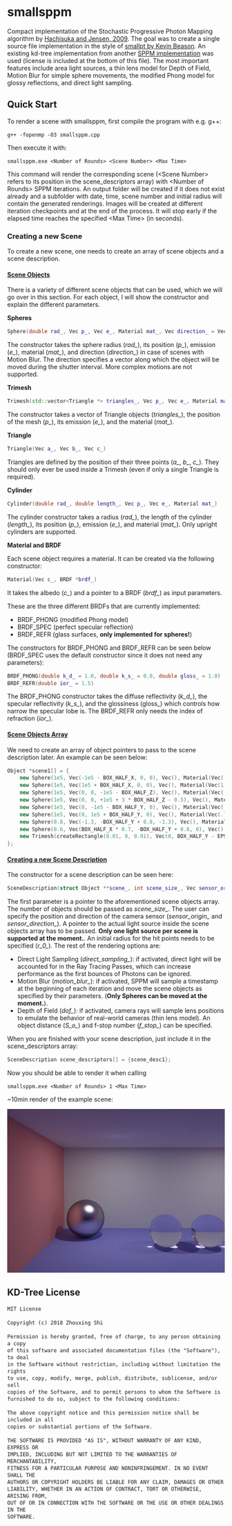 # smallsppm

Compact implementation of the Stochastic Progressive Photon Mapping algorithm by [Hachisuka and Jensen, 2009](https://doi.org/10.1145/1618452.1618487). The goal was to create a single source file implementation in the style of [smallpt by Kevin Beason](https://www.kevinbeason.com/smallpt/). An existing kd-tree implementation from another [SPPM implementation](https://github.com/shizhouxing/SPPM) was used (license is included at the bottom of this file). The most important features include area light sources, a thin lens model for Depth of Field, Motion Blur for simple sphere movements, the modified Phong model for glossy reflections, and direct light sampling.

## Quick Start
To render a scene with smallsppm, first compile the program with e.g. g++:

```terminal
g++ -fopenmp -O3 smallsppm.cpp
```

Then execute it with:

```terminal
smallsppm.exe <Number of Rounds> <Scene Number> <Max Time>
```

This command will render the corresponding scene (\<Scene Number\> refers to its position in the scene_descriptors array) with \<Number of Rounds\> SPPM iterations. An output folder will be created if it does not exist already and a subfolder with date, time, scene number and initial radius will contain the generated renderings. Images will be created at different iteration checkpoints and at the end of the process. It will stop early if the elapsed time reaches the specified \<Max Time\> (in seconds).

### Creating a new Scene

To create a new scene, one needs to create an array of scene objects and a scene description.

#### <ins>Scene Objects</ins>

There is a variety of different scene objects that can be used, which we will go over in this section. For each object, I will show the constructor and explain the different parameters.

**Spheres**

```C++
Sphere(double rad_, Vec p_, Vec e_, Material mat_, Vec direction_ = Vec())
```

The constructor takes the sphere radius (*rad_*), its position (*p_*), emission (*e_*), material (*mat_*), and direction (*direction_*) in case of scenes with Motion Blur. The direction specifies a vector along which the object will be moved during the shutter interval. More complex motions are not supported.

**Trimesh**

```C++
Trimesh(std::vector<Triangle *> triangles_, Vec p_, Vec e_, Material mat_)
```

The constructor takes a vector of Triangle objects (*triangles_*), the position of the mesh (*p_*), its emission (*e_*), and the material (*mat_*).

**Triangle**

```C++
Triangle(Vec a_, Vec b_, Vec c_)
```

Triangles are defined by the position of their three points (*a_*, *b_*, *c_*). They should only ever be used inside a Trimesh (even if only a single Triangle is required).

**Cylinder**

```C++
Cylinder(double rad_, double length_, Vec p_, Vec e_, Material mat_)
```

The cylinder constructor takes a radius (*rad_*), the length of the cylinder (*length_*), its position (*p_*), emission (*e_*), and material (*mat_*). Only upright cylinders are supported.

**Material and BRDF**

Each scene object requires a material. It can be created via the following constructor: 

```C++
Material(Vec c_, BRDF *brdf_)
```

It takes the albedo (*c_*) and a pointer to a BRDF (*brdf_*) as input parameters.

These are the three different BRDFs that are currently implemented:

- BRDF_PHONG (modified Phong model)
- BRDF_SPEC (perfect specular reflection)
- BRDF_REFR (glass surfaces, **only implemented for spheres!**)

The constructors for BRDF_PHONG and BRDF_REFR can be seen below (BRDF_SPEC uses the default constructor since it does not need any parameters):

```C++
BRDF_PHONG(double k_d_ = 1.0, double k_s_ = 0.0, double gloss_ = 1.0)
BRDF_REFR(double ior_ = 1.5)
```

The BRDF_PHONG constructor takes the diffuse reflectivity (*k_d_*), the specular reflectivity (*k_s_*), and the glossiness (gloss_) which controls how narrow the specular lobe is. The BRDF_REFR only needs the index of refraction (*ior_*).

#### <ins>Scene Objects Array</ins>

We need to create an array of object pointers to pass to the scene description later. An example can be seen below:

```C++
Object *scene1[] = {
	new Sphere(1e5, Vec(-1e5 - BOX_HALF_X, 0, 0), Vec(), Material(Vec(.75, .25, .25), new BRDF_PHONG())),
	new Sphere(1e5, Vec(1e5 + BOX_HALF_X, 0, 0), Vec(), Material(Vec(1, 1, 1) * .999, new BRDF_SPEC())),
	new Sphere(1e5, Vec(0, 0, -1e5 - BOX_HALF_Z), Vec(), Material(Vec(.75, .75, .75), new BRDF_PHONG())),
	new Sphere(1e5, Vec(0, 0, +1e5 + 3 * BOX_HALF_Z - 0.5), Vec(), Material(Vec(), new BRDF_PHONG())),
	new Sphere(1e5, Vec(0, -1e5 - BOX_HALF_Y, 0), Vec(), Material(Vec(.25, .25, .75), new BRDF_PHONG())),
	new Sphere(1e5, Vec(0, 1e5 + BOX_HALF_Y, 0), Vec(), Material(Vec(.75, .75, .75), new BRDF_PHONG())),
	new Sphere(0.8, Vec(-1.3, -BOX_HALF_Y + 0.8, -1.3), Vec(), Material(Vec(1, 1, 1) * .999, new BRDF_PHONG(0.0, 1.0, 25))),
	new Sphere(0.6, Vec(BOX_HALF_X * 0.7, -BOX_HALF_Y + 0.6, 0), Vec(), Material(Vec(1, 1, 1) * .999, new BRDF_REFR())),
	new Trimesh(createRectangle(0.01, 0, 0.01), Vec(0, BOX_HALF_Y - EPS, 0), Vec(1, 1, 1) * 200000, Material(Vec(), new BRDF_PHONG()))
};
```

#### <ins>Creating a new Scene Description</ins>

 The constructor for a scene description can be seen here:

 ```C++
 SceneDescription(struct Object **scene_, int scene_size_, Vec sensor_origin_, Vec sensor_direction_, Object *light_, double r_0_, bool direct_sampling_ = false, bool motion_blur_ = false, bool dof_ = false, double S_o_ = 0.0, double f_stop_ = 1.0)
 ```

 The first parameter is a pointer to the aforementioned scene objects array. The number of objects should be passed as *scene_size_*. The user can specify the position and direction of the camera sensor (*sensor_origin_* and *sensor_direction_*). A pointer to the actual light source inside the scene objects array has to be passed. **Only one light source per scene is supported at the moment.**. An initial radius for the hit points needs to be specified (*r_0_*). The rest of the rendering options are:

 -  Direct Light Sampling (*direct_sampling_*): if activated, direct light will be accounted for in the Ray Tracing Passes, which can increase performance as the first bounces of Photons can be ignored.
 - Motion Blur (*motion_blur_*): if activated, SPPM will sample a timestamp at the beginning of each iteration and move the scene objects as specified by their parameters. (**Only Spheres can be moved at the moment.**).
 - Depth of Field (*dof_*): if activated, camera rays will sample lens positions to emulate the behavior of real-world cameras (thin lens model). An object distance (*S_o_*) and f-stop number (*f_stop_*) can be specified.

 When you are finished with your scene description, just include it in the scene_descriptors array:

 ```C++
 SceneDescription scene_descriptors[] = {scene_desc1};
 ```

 Now you should be able to render it when calling

```terminal
smallsppm.exe <Number of Rounds> 1 <Max Time>
```

~10min render of the example scene:

![ExampleRender](/example_scene_10min.png)

## KD-Tree License

```text
MIT License

Copyright (c) 2018 Zhouxing Shi

Permission is hereby granted, free of charge, to any person obtaining a copy
of this software and associated documentation files (the "Software"), to deal
in the Software without restriction, including without limitation the rights
to use, copy, modify, merge, publish, distribute, sublicense, and/or sell
copies of the Software, and to permit persons to whom the Software is
furnished to do so, subject to the following conditions:

The above copyright notice and this permission notice shall be included in all
copies or substantial portions of the Software.

THE SOFTWARE IS PROVIDED "AS IS", WITHOUT WARRANTY OF ANY KIND, EXPRESS OR
IMPLIED, INCLUDING BUT NOT LIMITED TO THE WARRANTIES OF MERCHANTABILITY,
FITNESS FOR A PARTICULAR PURPOSE AND NONINFRINGEMENT. IN NO EVENT SHALL THE
AUTHORS OR COPYRIGHT HOLDERS BE LIABLE FOR ANY CLAIM, DAMAGES OR OTHER
LIABILITY, WHETHER IN AN ACTION OF CONTRACT, TORT OR OTHERWISE, ARISING FROM,
OUT OF OR IN CONNECTION WITH THE SOFTWARE OR THE USE OR OTHER DEALINGS IN THE
SOFTWARE.
```